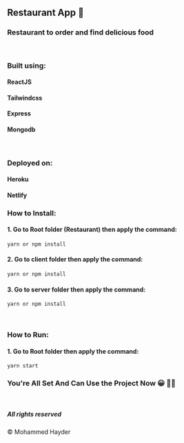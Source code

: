 ## Restaurant App 🥘

### Restaurant to order and find delicious food

&nbsp;

### Built using:

#### ReactJS

#### Tailwindcss

#### Express

#### Mongodb

&nbsp;

### Deployed on:

#### Heroku

#### Netlify

### How to Install:

#### 1. Go to Root folder (Restaurant) then apply the command:

```
yarn or npm install
```

#### 2. Go to client folder then apply the command:

```
yarn or npm install
```

#### 3. Go to server folder then apply the command:

```
yarn or npm install
```

&nbsp;

### How to Run:

#### 1. Go to Root folder then apply the command:

```
yarn start
```

### You're All Set And Can Use the Project Now 😀 👍🏽

&nbsp;

##### All rights reserved

&copy; Mohammed Hayder
